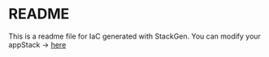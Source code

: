 # README
This is a readme file for IaC generated with StackGen.
You can modify your appStack -> [here](http://stage.dev.stackgen.com/appstacks/2ff1cea1-e7bb-4d0e-ba74-33caa585cad1)
